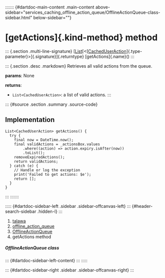 ::::::: {#dartdoc-main-content .main-content above-sidebar="services_caching_offline_action_queue/OfflineActionQueue-class-sidebar.html" below-sidebar=""}
<div>

# [getActions]{.kind-method} method

</div>

::: {.section .multi-line-signature}
[[List](https://api.flutter.dev/flutter/dart-core/List-class.html)[\<[[CachedUserAction](../../models_caching_cached_user_action/CachedUserAction-class.html)]{.type-parameter}\>]{.signature}]{.returntype}
[getActions]{.name}()
:::

::: {.section .desc .markdown}
Retrieves all valid actions from the queue.

**params**: None

**returns**:

-   `List<CachedUserAction>`: a list of valid actions.
:::

::: {#source .section .summary .source-code}
## Implementation

``` language-dart
List<CachedUserAction> getActions() {
  try {
    final now = DateTime.now();
    final validActions = _actionsBox.values
        .where((action) => action.expiry.isAfter(now))
        .toList();
    removeExpiredActions();
    return validActions;
  } catch (e) {
    // Handle or log the exception
    print('Failed to get actions: $e');
    return [];
  }
}
```
:::
:::::::

::::: {#dartdoc-sidebar-left .sidebar .sidebar-offcanvas-left}
::: {#header-search-sidebar .hidden-l}
:::

1.  [talawa](../../index.html)
2.  [offline_action_queue](../../services_caching_offline_action_queue/)
3.  [OfflineActionQueue](../../services_caching_offline_action_queue/OfflineActionQueue-class.html)
4.  getActions method

##### OfflineActionQueue class

::: {#dartdoc-sidebar-left-content}
:::
:::::

::: {#dartdoc-sidebar-right .sidebar .sidebar-offcanvas-right}
:::
